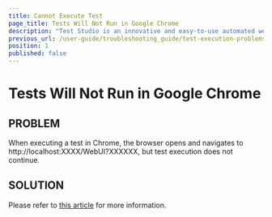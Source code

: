 ```yaml
---
title: Cannot Execute Test
page_title: Tests Will Not Run in Google Chrome
description: "Test Studio is an innovative and easy-to-use automated web, WPF and load testing solution. Test Studio tests support essential technologies like ASP.NET AJAX, Silverlight, PHP and MVC. HTML5, Testing framework, functional testing, performance testing, load testing, exploratory testing, manual testing."
previous_url: /user-guide/troubleshooting_guide/test-execution-problems/chrome/cannot-execute-in-chrome.aspx, /user-guide/troubleshooting_guide/test-execution-problems/chrome/cannot-execute-in-chrome
position: 1
published: false
---
```

# Tests Will Not Run in Google Chrome

## PROBLEM

When executing a test in Chrome, the browser opens and navigates to http://localhost:XXXX/WebUI?XXXXXX, but test execution does not continue.

## SOLUTION

Please refer to <a href="/troubleshooting-guide/browser-inconsistencies-tg/extensions-disabled-in-chrome" target="_blank">this article</a> for more information.
